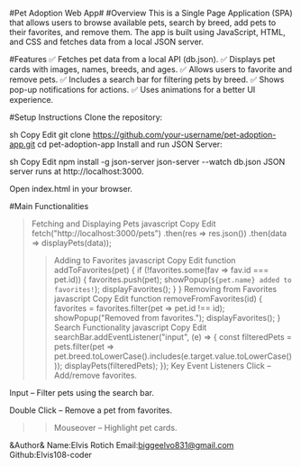 #Pet Adoption Web App#
#Overview
This is a Single Page Application (SPA) that allows users to browse available pets, search by breed, add pets to their favorites, and remove them. The app is built using JavaScript, HTML, and CSS and fetches data from a local JSON server.

#Features
✅ Fetches pet data from a local API (db.json).
✅ Displays pet cards with images, names, breeds, and ages.
✅ Allows users to favorite and remove pets.
✅ Includes a search bar for filtering pets by breed.
✅ Shows pop-up notifications for actions.
✅ Uses animations for a better UI experience.

#Setup Instructions
Clone the repository:

sh
Copy
Edit
git clone https://github.com/your-username/pet-adoption-app.git
cd pet-adoption-app
Install and run JSON Server:

sh
Copy
Edit
npm install -g json-server
json-server --watch db.json
JSON server runs at http://localhost:3000.

Open index.html in your browser.

#Main Functionalities
>Fetching and Displaying Pets
>javascript
>Copy
>Edit
fetch("http://localhost:3000/pets")
  .then(res => res.json())
  .then(data => displayPets(data));
>>Adding to Favorites
javascript
Copy
Edit
>>function addToFavorites(pet) {
    if (!favorites.some(fav => fav.id === pet.id)) {
        favorites.push(pet);
        showPopup(`${pet.name} added to favorites!`);
        displayFavorites();
    }
}
>>Removing from Favorites
javascript
Copy
Edit
>>function removeFromFavorites(id) {
    favorites = favorites.filter(pet => pet.id !== id);
    showPopup("Removed from favorites.");
    displayFavorites();
}
>>Search Functionality
javascript
Copy
Edit
>>searchBar.addEventListener("input", (e) => {
    const filteredPets = pets.filter(pet => pet.breed.toLowerCase().includes(e.target.value.toLowerCase()));
    displayPets(filteredPets);
});
>>Key Event Listeners
Click – Add/remove favorites.

Input – Filter pets using the search bar.

Double Click – Remove a pet from favorites.

>>Mouseover – Highlight pet cards.

&Author&
   Name:Elvis Rotich
   Email:biggeelvo831@gmail.com
   Github:Elvis108-coder
